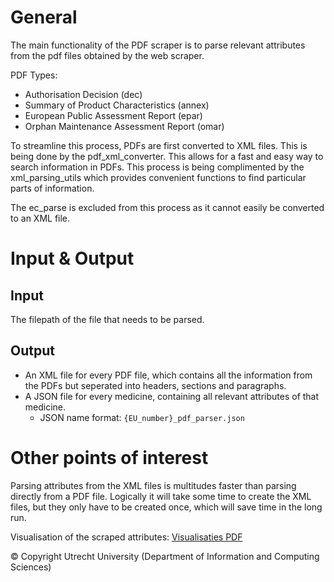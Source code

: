 # General
The main functionality of the PDF scraper is to parse relevant attributes from the 
pdf files obtained by the web scraper. 

PDF Types:
- Authorisation Decision                (dec)
- Summary of Product Characteristics    (annex)
- European Public Assessment Report     (epar)
- Orphan Maintenance Assessment Report  (omar)

To streamline this process, PDFs are first converted to XML files. This is being
done by the pdf_xml_converter. This allows for a fast and easy way to search 
information in PDFs. This process is being complimented by the xml_parsing_utils
which provides convenient functions to find particular parts of information.

The ec_parse is excluded from this process as it cannot easily be converted to
an XML file.

# Input & Output
## Input
The filepath of the file that needs to be parsed.

## Output
- An XML file for every PDF file, which contains all the information from the PDFs but
  seperated into headers, sections and paragraphs.
- A JSON file for every medicine, containing all relevant attributes of that medicine.
  - JSON name format: `{EU_number}_pdf_parser.json`

# Other points of interest
Parsing attributes from the XML files is multitudes faster than parsing directly
from a PDF file. Logically it will take some time to create the XML files, but 
they only have to be created once, which will save time in the long run.

Visualisation of the scraped attributes: [Visualisaties PDF](MediSee_PDF_visualisation.html)

© Copyright Utrecht University (Department of Information and Computing Sciences)
